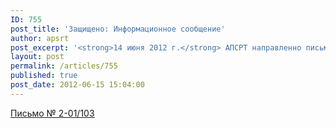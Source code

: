 ```yaml
---
ID: 755
post_title: 'Защищено: Информационное сообщение'
author: apsrt
post_excerpt: '<strong>14 июня 2012 г.</strong> АПСРТ направленно письмо за № 2-01/103 в адрес организаций – членов с дополнительной информацией по вопросам категорирования судов и объектов, в связи с принятием Минтрансом России приказа № 105 от 24.04.2012г.'
layout: post
permalink: /articles/755
published: true
post_date: 2012-06-15 15:04:00
---
```

<a href="http://www.apsrt.ru/docs/s67s.doc"><span style="text-decoration:underline;"> Письмо № 2-01/103 </span></a>